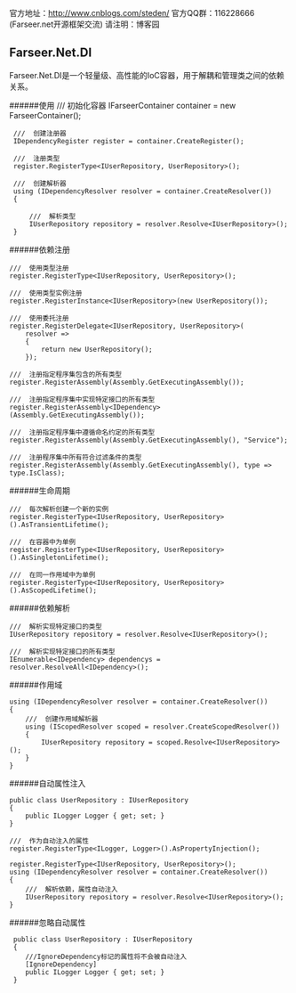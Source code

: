 ﻿官方地址：http://www.cnblogs.com/steden/
官方QQ群：116228666 (Farseer.net开源框架交流) 请注明：博客园

Farseer.Net.DI
-
Farseer.Net.DI是一个轻量级、高性能的IoC容器，用于解耦和管理类之间的依赖关系。

######使用
     /// 初始化容器
     IFarseerContainer container = new FarseerContainer();
     
     ///  创建注册器
     IDependencyRegister register = container.CreateRegister();
     
     ///  注册类型
     register.RegisterType<IUserRepository, UserRepository>();
     
     ///  创建解析器
     using (IDependencyResolver resolver = container.CreateResolver())
     {
     
         ///  解析类型
         IUserRepository repository = resolver.Resolve<IUserRepository>();
     }

######依赖注册

    ///  使用类型注册
    register.RegisterType<IUserRepository, UserRepository>();
    
    ///  使用类型实例注册
    register.RegisterInstance<IUserRepository>(new UserRepository());
    
    ///  使用委托注册
    register.RegisterDelegate<IUserRepository, UserRepository>(
        resolver =>
        {
            return new UserRepository();
        });
        
    ///  注册指定程序集包含的所有类型
    register.RegisterAssembly(Assembly.GetExecutingAssembly());
    
    ///  注册指定程序集中实现特定接口的所有类型
    register.RegisterAssembly<IDependency>(Assembly.GetExecutingAssembly());
    
    ///  注册指定程序集中遵循命名约定的所有类型
    register.RegisterAssembly(Assembly.GetExecutingAssembly(), "Service");
    
    ///  注册程序集中所有符合过滤条件的类型
    register.RegisterAssembly(Assembly.GetExecutingAssembly(), type => type.IsClass);
    
######生命周期

    ///  每次解析创建一个新的实例
    register.RegisterType<IUserRepository, UserRepository>().AsTransientLifetime();

    ///  在容器中为单例
    register.RegisterType<IUserRepository, UserRepository>().AsSingletonLifetime();

    ///  在同一作用域中为单例
    register.RegisterType<IUserRepository, UserRepository>().AsScopedLifetime();
    
######依赖解析

    ///  解析实现特定接口的类型
    IUserRepository repository = resolver.Resolve<IUserRepository>();

    ///  解析实现特定接口的所有类型
    IEnumerable<IDependency> dependencys = resolver.ResolveAll<IDependency>();
    
######作用域

    using (IDependencyResolver resolver = container.CreateResolver())
    {
        ///  创建作用域解析器
        using (IScopedResolver scoped = resolver.CreateScopedResolver())
        {
            IUserRepository repository = scoped.Resolve<IUserRepository>();
        }
    }

######自动属性注入

    public class UserRepository : IUserRepository
    {
        public ILogger Logger { get; set; }
    }
    
    ///  作为自动注入的属性
    register.RegisterType<ILogger, Logger>().AsPropertyInjection();
    
    register.RegisterType<IUserRepository, UserRepository>();
    using (IDependencyResolver resolver = container.CreateResolver())
    {
        ///  解析依赖，属性自动注入
        IUserRepository repository = resolver.Resolve<IUserRepository>();
    }
######忽略自动属性

     
     public class UserRepository : IUserRepository
     {
        ///IgnoreDependency标记的属性将不会被自动注入
        [IgnoreDependency]
        public ILogger Logger { get; set; }
     }
    
